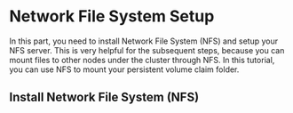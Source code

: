 # Network File System Setup
 In this part, you need to install Network File System (NFS) and setup your NFS server. This is very helpful for the subsequent steps, because you can mount files to other nodes under the cluster through NFS. In this tutorial, you can use NFS to mount your persistent volume claim folder.
## Install Network File System (NFS)
